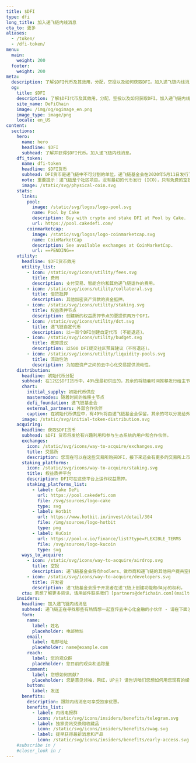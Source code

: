 ```yaml
---
title: $DFI
type: dfi
long_title: 加入递飞链内线消息
cta_to: 更多
aliases:
  - /token/
  - /dfi-token/
menu:
  main:
    weight: 200
  footer:
    weight: 200
meta:
  description: 了解$DFI代币及其效用，分配，空投以及如何获取DFI。加入递飞链内线消息。
  og:
    title: $DFI
    description: 了解$DFI代币及其效用，分配，空投以及如何获取DFI。加入递飞链内线消息。
    site_name: DeFiChain
    image: /img/og/ogimage_en.png
    image_type: image/png
    locale: en_US
content:
  sections:
    hero:
      name: hero
      headline: $DFI
      subhead: 了解并获得$DFI代币。加入递飞链内线消息。
    dfi_token:
      name: dfi-token
      headline: $DFI货币
      subhead: DFI货币是递飞链中不可分割的单位。递飞链基金会在2020年5月11日发行了大约6亿个DFI。现时的流通供应（权益质押和流动性挖矿）可在[递飞链浏览器查询](http://explorer.defichain.io/)。
      note: 重要提示：递飞链是个社区项目。没有最初的代币发行 (ICO)，只有免费的空投。
      image: /static/svg/physical-coin.svg
    stats:
      links:
        pool:
          image: /static/svg/logos/logo-pool.svg
          name: Pool by Cake
          description: Buy with crypto and stake DFI at Pool by Cake.
          url: https://pool.cakedefi.com/
        coinmarketcap:
          image: /static/svg/logos/logo-coinmarketcap.svg
          name: CoinMarketCap
          description: See available exchanges at CoinMarketCap.
          url: ==PENDING==
    utility:
      headline: $DFI货币效用
      utility_list:
        - icon: /static/svg/icons/utility/fees.svg
          title: 费用
          description: 支付交易、智能合约和其他递飞链运作的费用。
        - icon: /static/svg/icons/utility/collateral.svg
          title: 借贷抵押
          description: 其他加密资产贷款的资金抵押。
        - icon: /static/svg/icons/utility/staking.svg
          title: 权益质押节点
          description: 创建新的权益质押节点的要提供两万个DFI。
        - icon: /static/svg/icons/utility/dct.svg
          title: 递飞链自定代币
          description: 以一百个DFI创建自定代币 (不能退还)。
        - icon: /static/svg/icons/utility/budget.svg
          title: 概算提议
          description: 以500 DFI提交社区预算建议（不可退还)。
        - icon: /static/svg/icons/utility/liquidity-pools.svg
          title: 流动性池
          description: 为加密资产之间的去中心化交易提供流动性。
    distribution:
      headline: 初始代币分配
      subhead: 在12亿$DFI货币中，49%是最初供应的，其余的将随着时间推移发行给主节点持有者。
      chart:
        initial_supply: 初始代币供应
        masternodes: 随着时间的推移主节点
        defi_foundation: 递飞链基金会
        external_partners: 外部合作伙伴
        caption: 在初始代币供应中，有49％将由递飞链基金会保留。其余的可以分发给外部合作伙伴，以资助最初的开发。
      image: /static/svg/initial-token-distribution.svg
    acquiring:
      headline: 获取$DFI货币
      subhead: $DFI 货币将发给有兴趣利用和参与生态系统的用户和合作伙伴。
      exchanges:
        icon: /static/svg/icons/way-to-acquire/exchanges.svg
        title: 交易所
        description: 您现在可以在这些交易所购买DFI，接下来还会有更多的交易所上币。
      staking_platforms:
        icon: /static/svg/icons/way-to-acquire/staking.svg
        title: 权益质押平台
        description: DFI可在这些平台上运作权益质押。
        staking_platforms_list:
          - label: Cake DeFi
            url: https://pool.cakedefi.com
            file: /svg/sources/logo-cake
            type: svg
          - label: Hotbit
            url: https://www.hotbit.io/invest/detail/304
            file: /img/sources/logo-hotbit
            type: png
          - label: KuCoin
            url: https://pool-x.io/finance/list?type=FLEXIBLE_TERMS
            file: /svg/sources/logo-kucoin
            type: svg
      ways_to_acquire:
        - icon: /static/svg/icons/way-to-acquire/airdrop.svg
          title: 空投
          description: 递飞链基金会将向hodlers、做市商和递飞链的其他用户提共空投DFI。
        - icon: /static/svg/icons/way-to-acquire/developers.svg
          title: 开发者
          description: 递飞链基金会授予开发者在递飞链上创建功能和dApp的权利。
      cta: 若想了解更多资讯，请用邮件联系我们 [partners@defichain.com](mailto:partners@defichain.com).
    insiders:
      headline: 加入递飞链内线消息
      subhead: 递飞链正在寻找那些有热情想一起宣传去中心化金融的小伙伴 - 请在下面注册。
      form:
        name:
          label: 姓名
          placeholder: 电邮地址
        email:
          label: 电邮地址
          placeholder: name@example.com
        reach:
          label: 您的观众群
          placeholder: 您目前的观众和追踪量
        comment:
          label: 您想如何贡献?
          placeholder: 您是意见领袖，网红，UP主? 请告诉咱们您想如何用您现有的媒体平台推广递飞链?
        button:
          label: 发送
      benefits:
        description: 跟踪内线消息可享受独家优惠。
        benefits_list:
          - label: 内线电报群
            icon: /static/svg/icons/insiders/benefits/telegram.svg
          - label: 独家资讯交换和收藏品
            icon: /static/svg/icons/insiders/benefits/swag.svg
          - label: 提早获得最新消息和产品
            icon: /static/svg/icons/insiders/benefits/early-access.svg
    #subscribe in /
    #closer_look in /
---
```

